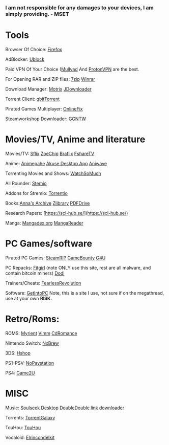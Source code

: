 ### I am not responsible for any damages to your devices, I am simply providing. - MSET

# **Tools**

Browser Of Choice: [Firefox](https://mozilla.org/firefox/)

AdBlocker: [Ublock](https://ublockorigin.com)

Paid VPN Of Your Choice ([Mullvad](https://mullvad.net/en) And [ProtonVPN](https://protonvpn.com/) are the best.

For Opening RAR and ZIP files: 
[7zip](https://7-zip.org) [Winrar](https://www.win-rar.com/start.html?&L=0)

Download Manager: [Motrix](https://motrix.app) [JDownloader](https://jdownloader.org/)

Torrent Client: [qbitTorrent](https://www.qbittorrent.org/)

Pirated Games Multiplayer: [OnlineFix](https://online-fix.me/)

Steamworkshop Downloader: [GGNTW](https://ggntw.com/steam)

# **Movies/TV, Anime and literature**

Movies/TV: [Sflix](https://sflix.to) [ZoeChip](https://zoechip.cc) [Braflix](https://www.braflix.ru/) [FshareTV](https://fsharetv.co/) 

Anime: [Animepahe](https://animepahe.ru) [Akuse Desktop App](https://github.com/akuse-app/akuse) [Aniwave](https://aniwave.to/)

Torrenting Movies and Shows: [WatchSoMuch](https://watchsomuch.to/)

All Rounder: [Stemio](https://www.stremio.com/)

Addons for Stremio: [Torrentio](https://torrentio.strem.fun)

Books:[Anna's Archive](https://annas-archive.gs/) [Zlibrary](https://mangareader.to/) [PDFDrive](https://pdfdrive.to/) 

Research Papers: [https://sci-hub.se/](https://sci-hub.se/)

Manga: [Mangadex.org](https://mangadex.org/) [MangaReader](https://mangareader.to/)

# **PC Games/software**

Pirated PC Games: [SteamRIP](https://steamrip.com) [GameBounty](https://gamebounty.world) [G4U](https://g4u.to)

PC Repacks: [Fitgirl](https://fitgirl-repacks.site) (note ONLY use this site, rest are all malware, and contain bitcoin miners) [Dodi](https://dodi-repacks.site/)

Trainers/Cheats: [FearlessRevolution](https://fearlessrevolution.com/)

Software: [GetIntoPC](https://getintopc.com/) Note, this is a site I use, not sure if on the megathread, use at your own **RISK.**

# **Retro/Roms:**

ROMS: [Myrient](https://myrient.erista.me) [Vimm](https://vimm.net) [CdRomance](https://cdromance.org)

Nintendo Switch: [NxBrew](https://nxbrew.com)

3DS: [Hshop](https://hshop.erista.me)

PS1-PSV: [NoPaystation](https://nopaystation.com/)

PS4: [Game2U](https://game-2u.com)

# **MISC**

Music: [Soulseek Desktop](https://slsknet.org) [DoubleDouble link downloader](https://doubledouble.top/)

Torrents: [TorrentGalaxy](https://torrentgalaxy.to)

TouHou: [TouHou](https://moriyashrine.org/)

Vocaloid: [Elrincondelkit](https://elrincondelkitsuneneo2-0.blogspot.com/?m=1)
